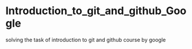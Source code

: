 # Introduction_to_git_and_github_Google
solving the task of introduction to git and github course by google 
